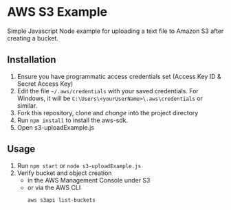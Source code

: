 # AWS S3 Example
Simple Javascript Node example for uploading a text file to Amazon S3 after creating a bucket.

## Installation
1. Ensure you have programmatic access credentials set (Access Key ID & Secret Access Key)
  1. Edit the file `~/.aws/credentials` with your saved credentials. For Windows, it will be `C:\Users\<yourUserName>\.aws\credentials` or similar.
1. Fork this repository, clone and *change* into the project directory
1. Run `npm install` to install the aws-sdk.
1. Open s3-uploadExample.js

## Usage
1. Run `npm start` or `node s3-uploadExample.js`
1. Verify bucket and object creation 
    - in the AWS Management Console under S3
    - or via the AWS CLI 
      ```
      aws s3api list-buckets
      ```